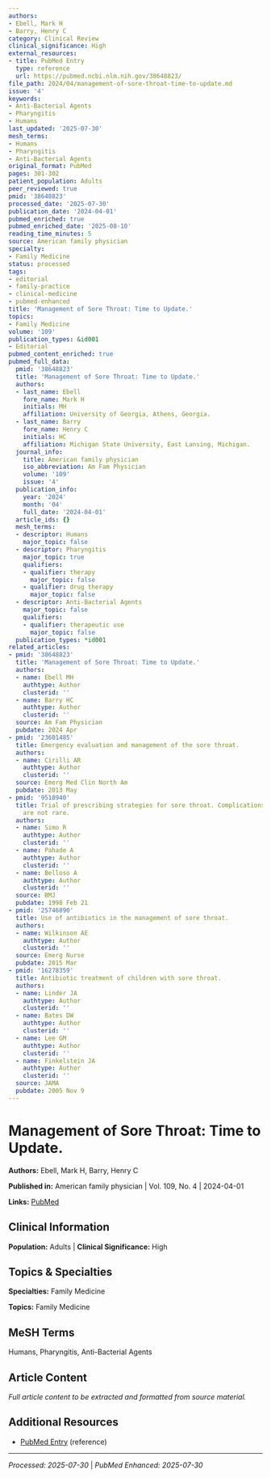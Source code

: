 ```yaml
---
authors:
- Ebell, Mark H
- Barry, Henry C
category: Clinical Review
clinical_significance: High
external_resources:
- title: PubMed Entry
  type: reference
  url: https://pubmed.ncbi.nlm.nih.gov/38648823/
file_path: 2024/04/management-of-sore-throat-time-to-update.md
issue: '4'
keywords:
- Anti-Bacterial Agents
- Pharyngitis
- Humans
last_updated: '2025-07-30'
mesh_terms:
- Humans
- Pharyngitis
- Anti-Bacterial Agents
original_format: PubMed
pages: 301-302
patient_population: Adults
peer_reviewed: true
pmid: '38648823'
processed_date: '2025-07-30'
publication_date: '2024-04-01'
pubmed_enriched: true
pubmed_enriched_date: '2025-08-10'
reading_time_minutes: 5
source: American family physician
specialty:
- Family Medicine
status: processed
tags:
- editorial
- family-practice
- clinical-medicine
- pubmed-enhanced
title: 'Management of Sore Throat: Time to Update.'
topics:
- Family Medicine
volume: '109'
publication_types: &id001
- Editorial
pubmed_content_enriched: true
pubmed_full_data:
  pmid: '38648823'
  title: 'Management of Sore Throat: Time to Update.'
  authors:
  - last_name: Ebell
    fore_name: Mark H
    initials: MH
    affiliation: University of Georgia, Athens, Georgia.
  - last_name: Barry
    fore_name: Henry C
    initials: HC
    affiliation: Michigan State University, East Lansing, Michigan.
  journal_info:
    title: American family physician
    iso_abbreviation: Am Fam Physician
    volume: '109'
    issue: '4'
  publication_info:
    year: '2024'
    month: '04'
    full_date: '2024-04-01'
  article_ids: {}
  mesh_terms:
  - descriptor: Humans
    major_topic: false
  - descriptor: Pharyngitis
    major_topic: true
    qualifiers:
    - qualifier: therapy
      major_topic: false
    - qualifier: drug therapy
      major_topic: false
  - descriptor: Anti-Bacterial Agents
    major_topic: false
    qualifiers:
    - qualifier: therapeutic use
      major_topic: false
  publication_types: *id001
related_articles:
- pmid: '38648823'
  title: 'Management of Sore Throat: Time to Update.'
  authors:
  - name: Ebell MH
    authtype: Author
    clusterid: ''
  - name: Barry HC
    authtype: Author
    clusterid: ''
  source: Am Fam Physician
  pubdate: 2024 Apr
- pmid: '23601485'
  title: Emergency evaluation and management of the sore throat.
  authors:
  - name: Cirilli AR
    authtype: Author
    clusterid: ''
  source: Emerg Med Clin North Am
  pubdate: 2013 May
- pmid: '9518940'
  title: Trial of prescribing strategies for sore throat. Complications of sore throat
    are not rare.
  authors:
  - name: Simo R
    authtype: Author
    clusterid: ''
  - name: Pahade A
    authtype: Author
    clusterid: ''
  - name: Belloso A
    authtype: Author
    clusterid: ''
  source: BMJ
  pubdate: 1998 Feb 21
- pmid: '25746890'
  title: Use of antibiotics in the management of sore throat.
  authors:
  - name: Wilkinson AE
    authtype: Author
    clusterid: ''
  source: Emerg Nurse
  pubdate: 2015 Mar
- pmid: '16278359'
  title: Antibiotic treatment of children with sore throat.
  authors:
  - name: Linder JA
    authtype: Author
    clusterid: ''
  - name: Bates DW
    authtype: Author
    clusterid: ''
  - name: Lee GM
    authtype: Author
    clusterid: ''
  - name: Finkelstein JA
    authtype: Author
    clusterid: ''
  source: JAMA
  pubdate: 2005 Nov 9
---
```


# Management of Sore Throat: Time to Update.

**Authors:** Ebell, Mark H, Barry, Henry C

**Published in:** American family physician | Vol. 109, No. 4 | 2024-04-01

**Links:** [PubMed](https://pubmed.ncbi.nlm.nih.gov/38648823/)

## Clinical Information

**Population:** Adults | **Clinical Significance:** High

## Topics & Specialties

**Specialties:** Family Medicine

**Topics:** Family Medicine

## MeSH Terms

Humans, Pharyngitis, Anti-Bacterial Agents

## Article Content

*Full article content to be extracted and formatted from source material.*

## Additional Resources

- [PubMed Entry](https://pubmed.ncbi.nlm.nih.gov/38648823/) (reference)

---

*Processed: 2025-07-30* | *PubMed Enhanced: 2025-07-30*
